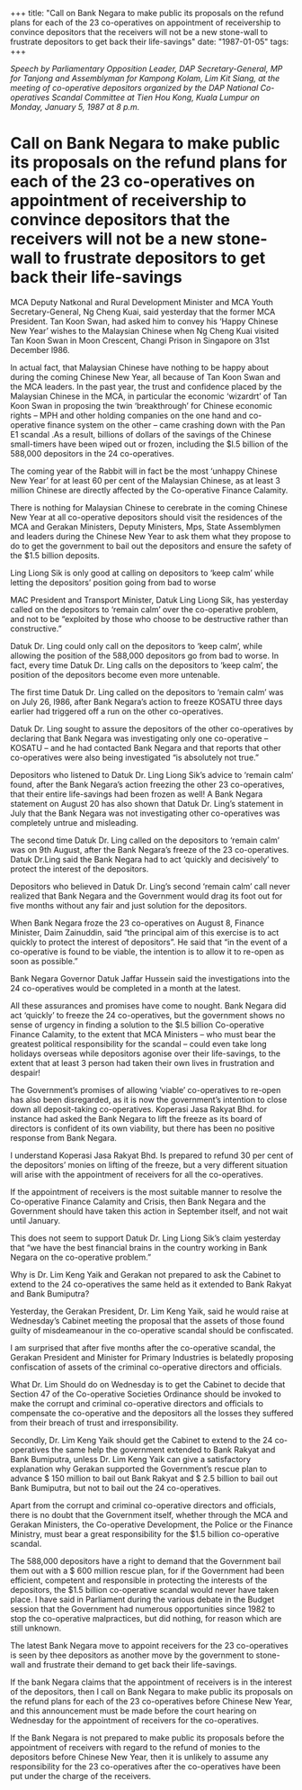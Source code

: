 +++ 
title: "Call on Bank Negara to make public its proposals on the refund plans for each of the 23 co-operatives on appointment of receivership to convince depositors that the receivers will not be a new stone-wall to frustrate depositors to get back their life-savings"
date: "1987-01-05"
tags:
+++

_Speech by Parliamentary Opposition Leader, DAP Secretary-General, MP for Tanjong and Assemblyman for Kampong Kolam, Lim Kit Siang, at the meeting of co-operative depositors organized by the DAP National Co-operatives Scandal Committee at Tien Hou Kong, Kuala Lumpur on Monday, January 5, 1987 at 8 p.m._

# Call on Bank Negara to make public its proposals on the refund plans for each of the 23 co-operatives on appointment of receivership to convince depositors that the receivers will not be a new stone-wall to frustrate depositors to get back their life-savings
										  
MCA Deputy Natkonal and Rural Development Minister and MCA Youth Secretary-General, Ng Cheng Kuai, said yesterday that the former MCA President. Tan Koon Swan, had asked him to convey his ‘Happy Chinese New Year’ wishes to the Malaysian Chinese when Ng Cheng Kuai visited Tan Koon Swan in Moon Crescent, Changi Prison in Singapore on 31st December l986.</u>

In actual fact, that Malaysian Chinese have nothing to be happy about during the coming Chinese New Year, all because of Tan Koon Swan and the MCA leaders. In the past year, the trust and confidence placed by the Malaysian Chinese in the MCA, in particular the economic ‘wizardrt’ of Tan Koon Swan in proposing the twin ‘breakthrough’ for Chinese economic rights – MPH and other holding companies on the one hand and co-operative finance system on the other – came crashing down with the Pan E1 scandal .As a result, billions of dollars of the savings of the Chinese small-timers have been wiped out or frozen, including the $l.5 billion of the 588,000 depositors in the 24 co-operatives. 

The coming year of the Rabbit will in fact be the most ‘unhappy Chinese New Year’ for at least 60 per cent of the Malaysian Chinese, as at least 3 million Chinese are directly affected by the Co-operative Finance Calamity. 

There is nothing for Malaysian Chinese to cerebrate in the coming Chinese New Year at all co-operative depositors should visit the residences of the MCA and Gerakan Ministers, Deputy Ministers, Mps, State Assemblymen and leaders during the Chinese New Year to ask them what they propose to do to get the government to bail out the depositors and ensure the safety of the $1.5 billion deposits. 

Ling Liong Sik is only good at calling on depositors to ‘keep calm’ while letting the depositors’ position going from bad to worse                                                       

MAC President and Transport Minister, Datuk Ling Liong Sik, has yesterday called on the depositors to ‘remain calm’ over the co-operative problem, and not to be “exploited by those who choose to be destructive rather than constructive.” 

Datuk Dr. Ling could only call on the depositors to ‘keep calm’, while allowing the position of the 588,000 depositors go from bad to worse. In fact, every time Datuk Dr. Ling calls on the depositors to ‘keep calm’, the position of the depositors become even more untenable. 

The first time Datuk Dr. Ling called on the depositors to ‘remain calm’ was on July 26, l986, after Bank Negara’s action to freeze KOSATU three days earlier had triggered off a run on the other co-operatives.

Datuk Dr. Ling sought to assure the depositors of the other co-operatives by declaring that Bank Negara was investigating only one co-operative – KOSATU – and he had contacted Bank Negara and that reports that other co-operatives were also being investigated “is absolutely not true.” 

Depositors who listened to Datuk Dr. Ling Liong Sik’s advice to ‘remain calm’ found, after the Bank Negara’s action freezing the other 23 co-operatives, that their entire life-savings had been frozen as well! A Bank Negara statement on August 20 has also shown that Datuk Dr. Ling’s statement in July that the Bank Negara was not investigating other co-operatives was completely untrue and misleading. 

The second time Datuk Dr. Ling called on the depositors to ‘remain calm’ was on 9th August, after the Bank Negara’s freeze of the 23 co-operatives. Datuk Dr.Ling said the Bank Negara had to act ‘quickly and decisively’ to protect the interest of the depositors. 

Depositors who believed in Datuk Dr. Ling’s second ‘remain calm’ call never realized that Bank Negara and the Government would drag its foot out for five months without any fair and just solution for the depositors. 

When Bank Negara froze the 23 co-operatives on August 8, Finance Minister, Daim Zainuddin, said “the principal aim of this exercise is to act quickly to protect the interest of depositors”. He said that “in the event of a co-operative is found to be viable, the intention is to allow it to re-open as soon as possible.” 

Bank Negara Governor Datuk Jaffar Hussein said the investigations into the 24 co-operatives would be completed in a month at the latest. 

All these assurances and promises have come to nought. Bank Negara did act ‘quickly’ to freeze the 24 co-operatives, but the government shows no sense of urgency in finding a solution to the $l.5 billion Co-operative Finance Calamity, to the extent that MCA Ministers – who must bear the greatest political responsibility for the scandal – could even take long holidays overseas while depositors agonise over their life-savings, to the extent that at least 3 person had taken their own lives in frustration and despair! 

The Government’s promises of allowing ‘viable’ co-operatives to re-open has also been disregarded, as it is now the government’s intention to close down all deposit-taking co-operatives. Koperasi Jasa Rakyat Bhd. for instance had asked the Bank Negara to lift the freeze as its board of directors is confident of its own viability, but there has been no positive response from Bank Negara. 

I understand Koperasi Jasa Rakyat Bhd. Is prepared to refund 30 per cent of the depositors’ monies on lifting of the freeze, but a very different situation will arise with the appointment of receivers for all the co-operatives. 

If the appointment of receivers is the most suitable manner to resolve the Co-operative Finance Calamity and Crisis, then Bank Negara and the Government should have taken this action in September itself, and not wait until January. 

This does not seem to support Datuk Dr. Ling Liong Sik’s claim yesterday that “we have the best financial brains in the country working in Bank Negara on the co-operative problem.” 

Why is Dr. Lim Keng Yaik and Gerakan not prepared to ask the Cabinet to extend to the 24 co-operatives the same held as it extended to Bank Rakyat and Bank Bumiputra?   				  

Yesterday, the Gerakan President, Dr. Lim Keng Yaik, said he would raise at Wednesday’s Cabinet meeting the proposal that the assets of those found guilty of misdeameanour in the co-operative scandal should be confiscated. 

I am surprised that after five months after the co-operative scandal, the Gerakan President and Minister for Primary Industries is belatedly proposing confiscation of assets of the criminal co-operative directors and officials.

What Dr. Lim Should do on Wednesday is to get the Cabinet to decide that Section 47 of the Co-operative Societies Ordinance should be invoked to make the corrupt and criminal co-operative directors and officials to compensate the co-operative and the depositors all the losses they suffered from their breach of trust and irresponsibility.

Secondly, Dr. Lim Keng Yaik should get the Cabinet to extend to the 24 co-operatives the same help the government extended to Bank Rakyat and Bank Bumiputra, unless Dr. Lim Keng Yaik can give a satisfactory explanation why Gerakan supported the Government’s rescue plan to advance $ 150 million to bail out Bank Rakyat and $ 2.5 billion to bail out Bank Bumiputra, but not to bail out the 24 co-operatives.

Apart from the corrupt and criminal co-operative directors and officials, there is no doubt that the Government itself, whether through the MCA and Gerakan Ministers, the Co-operative Development, the Police or the Finance Ministry, must bear a great responsibility for the $1.5 billion co-operative scandal.

The 588,000 depositors have a right to demand that the Government bail them out with a $ 600 million rescue plan, for if the Government had been efficient, competent and responsible in protecting the interests of the depositors, the $1.5 billion co-operative scandal would never have taken place. I have said in Parliament during the various debate in the Budget session that the Government had numerous opportunities since 1982 to stop the co-operative malpractices, but did nothing, for reason which are still unknown.

The latest Bank Negara move to appoint receivers for the 23 co-operatives is seen by thee depositors as another move by the government to stone-wall and frustrate their demand to get back their life-savings.

If the bank Negara claims that the appointment of receivers is in the interest of the depositors, then I call on Bank Negara to make public its proposals on the refund plans for each of the 23 co-operatives before Chinese New Year, and this announcement must be made before the court hearing on Wednesday for the appointment of receivers for the co-operatives.

If the Bank Negara is not prepared to make public its proposals before the appointment of receivers with regard to the refund of monies to the depositors before Chinese New Year, then it is unlikely to assume any responsibility for the 23 co-operatives after the co-operatives have been put under the charge of the receivers.  
 
